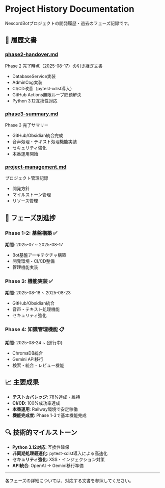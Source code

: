 # Project History Documentation

NescordBotプロジェクトの開発履歴・過去のフェーズ記録です。

## 📜 履歴文書

### [phase2-handover.md](./phase2-handover.md)
Phase 2 完了時点（2025-08-17）の引き継ぎ文書
- DatabaseService実装
- AdminCog実装
- CI/CD改善（pytest-xdist導入）
- GitHub Actions無限ループ問題解決
- Python 3.12互換性対応

### [phase3-summary.md](./phase3-summary.md)
Phase 3 完了サマリー
- GitHub/Obsidian統合完成
- 音声処理・テキスト処理機能実装
- セキュリティ強化
- 本番運用開始

### [project-management.md](./project-management.md)
プロジェクト管理記録
- 開発方針
- マイルストーン管理
- リソース管理

## 🎯 フェーズ別進捗

### Phase 1-2: 基盤構築 ✅
**期間**: 2025-07 ~ 2025-08-17
- Bot基盤アーキテクチャ構築
- 開発環境・CI/CD整備
- 管理機能実装

### Phase 3: 機能実装 ✅
**期間**: 2025-08-18 ~ 2025-08-23
- GitHub/Obsidian統合
- 音声・テキスト処理機能
- セキュリティ強化

### Phase 4: 知識管理機能 📋
**期間**: 2025-08-24 ~ (進行中)
- ChromaDB統合
- Gemini API移行
- 検索・統合・レビュー機能

## 📈 主要成果

- **テストカバレッジ**: 78%達成・維持
- **CI/CD**: 100%成功率達成
- **本番運用**: Railway環境で安定稼働
- **機能完成度**: Phase 1-3で基本機能完成

## 🔍 技術的マイルストーン

- **Python 3.12対応**: 互換性確保
- **非同期処理最適化**: pytest-xdist導入による高速化
- **セキュリティ強化**: XSS・インジェクション対策
- **API統合**: OpenAI → Gemini移行準備

---

各フェーズの詳細については、対応する文書を参照してください。
